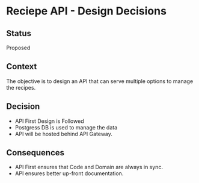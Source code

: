 # Reciepe API - Design Decisions

## Status

Proposed

## Context

The objective is to design an API that can serve multiple options to manage the recipes.

## Decision

* API First Design is Followed
* Postgress DB is used to manage the data
* API will be hosted behind API Gateway.

## Consequences

* API First ensures that Code and Domain are always in sync.
* API ensures better up-front documentation.